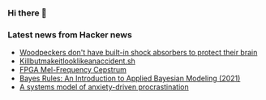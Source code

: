 ### Hi there 👋

<!--
**arashid-sh/arashid-sh** is a ✨ _special_ ✨ repository because its `README.md` (this file) appears on your GitHub profile.

Here are some ideas to get you started:

- 🔭 I’m currently working on ...
- 🌱 I’m currently learning ...
- 👯 I’m looking to collaborate on ...
- 🤔 I’m looking for help with ...
- 💬 Ask me about ...
- 📫 How to reach me: ...
- 😄 Pronouns: ...
- ⚡ Fun fact: ...
-->

### Latest news from Hacker news
<!-- BLOG-POST-LIST:START -->
- [Woodpeckers don&#39;t have built-in shock absorbers to protect their brain](https://www.newscientist.com/article/2328724-woodpeckers-dont-have-built-in-shock-absorbers-to-protect-their-brain/)
- [Killbutmakeitlooklikeanaccident.sh](https://gist.github.com/moyix/95ca9a7a26a639b2322c36c7411dc3be)
- [FPGA Mel-Frequency Cepstrum](http://blog.lambdaconcept.com/post/2021-05/fpga-mel-frequency-cepstrum/)
- [Bayes Rules: An Introduction to Applied Bayesian Modeling &lpar;2021&rpar;](https://www.bayesrulesbook.com/)
- [A systems model of anxiety-driven procrastination](https://axle.design/a-systems-model-of-anxiety-driven-procrastination)
<!-- BLOG-POST-LIST:END -->
